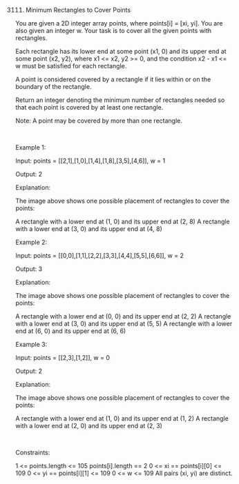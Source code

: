 3111. Minimum Rectangles to Cover Points

You are given a 2D integer array points, where points[i] = [xi, yi]. You are also given an integer w. Your task is to cover all the given points with rectangles.

Each rectangle has its lower end at some point (x1, 0) and its upper end at some point (x2, y2), where x1 <= x2, y2 >= 0, and the condition x2 - x1 <= w must be satisfied for each rectangle.

A point is considered covered by a rectangle if it lies within or on the boundary of the rectangle.

Return an integer denoting the minimum number of rectangles needed so that each point is covered by at least one rectangle.

Note: A point may be covered by more than one rectangle.

 

Example 1:

Input: points = [[2,1],[1,0],[1,4],[1,8],[3,5],[4,6]], w = 1

Output: 2

Explanation:

The image above shows one possible placement of rectangles to cover the points:

A rectangle with a lower end at (1, 0) and its upper end at (2, 8)
A rectangle with a lower end at (3, 0) and its upper end at (4, 8)

Example 2:

Input: points = [[0,0],[1,1],[2,2],[3,3],[4,4],[5,5],[6,6]], w = 2

Output: 3

Explanation:

The image above shows one possible placement of rectangles to cover the points:

A rectangle with a lower end at (0, 0) and its upper end at (2, 2)
A rectangle with a lower end at (3, 0) and its upper end at (5, 5)
A rectangle with a lower end at (6, 0) and its upper end at (6, 6)

Example 3:

Input: points = [[2,3],[1,2]], w = 0

Output: 2

Explanation:

The image above shows one possible placement of rectangles to cover the points:

A rectangle with a lower end at (1, 0) and its upper end at (1, 2)
A rectangle with a lower end at (2, 0) and its upper end at (2, 3)

 

Constraints:

1 <= points.length <= 105
points[i].length == 2
0 <= xi == points[i][0] <= 109
0 <= yi == points[i][1] <= 109
0 <= w <= 109
All pairs (xi, yi) are distinct.